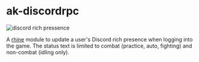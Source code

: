 # ak-discordrpc

![discord rich pressence](https://i.imgur.com/HBCna5J.jpg)

A [rhine](https://github.com/kyoukaya/rhine) module to update a user's Discord rich presence when logging into the game.
The status text is limited to combat (practice, auto, fighting) and non-combat (idling only).
